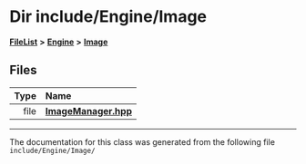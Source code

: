 

# Dir include/Engine/Image



[**FileList**](files.md) **>** [**Engine**](dir_7dd3fffce23fd825de4eb623b113c1bd.md) **>** [**Image**](dir_9d4cae504f03fb905f759f63b05c069d.md)












## Files

| Type | Name |
| ---: | :--- |
| file | [**ImageManager.hpp**](ImageManager_8hpp.md) <br> |



























































------------------------------
The documentation for this class was generated from the following file `include/Engine/Image/`

